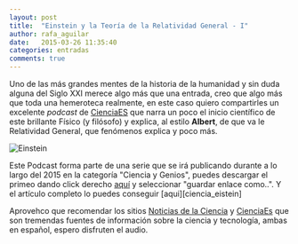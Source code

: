 ```yaml
---
layout: post
title:  "Einstein y la Teoría de la Relatividad General - I"
author: rafa_aguilar
date:   2015-03-26 11:35:40
categories: entradas
comments: true
---
```


Uno de las más grandes mentes de la historia de la humanidad y sin duda alguna del Siglo XXI merece algo más que una entrada, creo que algo más que toda una hemeroteca realmente, en este caso quiero compartirles un excelente *podcast* de [CienciaES][ciencia] que narra un poco el inicio científico de este brillante Físico (y filósofo) y explica, al estilo **Albert**, de que va le Relatividad General, que fenómenos explica y poco más.  

![Einstein][eistein]

Este Podcast forma parte de una serie que se irá publicando durante a lo largo del 2015 en la categoría "Ciencia y Genios", puedes descargar el primeo dando click derecho [aquí][podcast] y seleccionar "guardar enlace como..". Y el artículo completo lo puedes conseguir [aqui][ciencia_eistein]

Aprovehco que recomendar los sitios [Noticias de la Ciencia][noticias] y [CienciaEs][ciencia] que son tremendas fuentes de información sobre la ciencia y tecnología, ambas en español, espero disfruten el audio.

[ciencia]:http://cienciaes.com
[noticias]:http://noticiasdelaciencia.com/
[podcast]:http://traffic.libsyn.com/cienciaes/bi_056_relatividad_gen.mp3
[ciencia_einstein]:http://cienciaes.com/biografias/2015/03/01/einstein-y-la-relatividad-general
[eistein]:http://cienciaes.com/images/2087.jpg